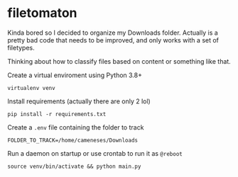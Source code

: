 # filetomaton

Kinda bored so I decided to organize my Downloads folder. Actually is a pretty bad code that needs to be improved, and only works with a set of filetypes. 

Thinking about how to classify files based on content or something like that.

Create a virtual enviroment using Python 3.8+
```
virtualenv venv
```

Install requirements (actually there are only 2 lol)
```
pip install -r requirements.txt
```

Create a `.env` file containing the folder to track

```
FOLDER_TO_TRACK=/home/cameneses/Downloads
```

Run a daemon on startup or use crontab to run it as `@reboot`

```
source venv/bin/activate && python main.py
```